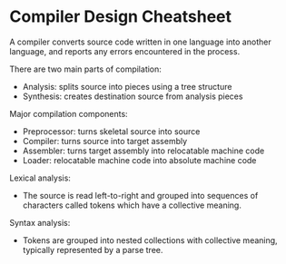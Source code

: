 # Compiler Design Cheatsheet

A compiler converts source code written in one language into another language, and reports any errors encountered in the process. 

There are two main parts of compilation:
- Analysis: splits source into pieces using a tree structure
- Synthesis: creates destination source from analysis pieces

Major compilation components:
- Preprocessor: turns skeletal source into source
- Compiler: turns source into target assembly
- Assembler: turns target assembly into relocatable machine code
- Loader: relocatable machine code into absolute machine code

Lexical analysis:
- The source is read left-to-right and grouped into sequences of characters called tokens which have a collective meaning.

Syntax analysis:
- Tokens are grouped into nested collections with collective meaning, typically represented by a parse tree.
